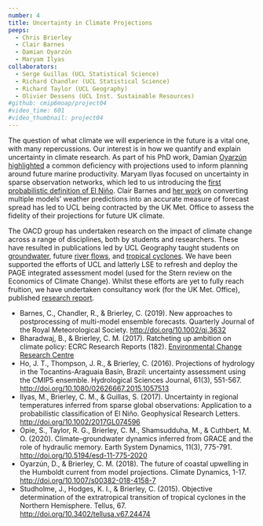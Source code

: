 ```yaml
---
number: 4
title: Uncertainty in Climate Projections
peeps:
  - Chris Brierley
  - Clair Barnes
  - Damian Oyarzún
  - Maryam Ilyas
collaborators:
  - Serge Guillas (UCL Statistical Science)
  - Richard Chandler (UCL Statistical Science)
  - Richard Taylor (UCL Geography)
  - Olivier Dessens (UCL Inst. Sustainable Resources)
#github: cmip6moap/project04
#video_time: 601
#video_thumbnail: project04
---
```


The question of what climate we will experience in the future is a vital one, with many repercussions. Our interest is in how we quantify and explain uncertainty in climate research. As part of his PhD work, Damian [Oyarzún highlighted](http://doi.org/10.1007/s00382-018-4158-7) a common deficiency with projections used to inform planning around future marine productivity. Maryam Ilyas focused on uncertainty in sparse observation networks, which led to us introducing the [first probabilistic definition of El Niño](http://doi.org/10.1002/2017GL074596). Clair Barnes and [her work](http://doi.org/10.1002/qj.3632) on converting multiple models’ weather predictions into an accurate measure of forecast spread has led to UCL being contracted by the UK Met. Office to assess the fidelity of their projections for future UK climate. 

The OACD group has undertaken research on the impact of climate change across a range of disciplines, both by students and researchers. These have resulted in publications led by UCL Geography taught students on [groundwater](http://doi.org/10.5194/esd-11-775-2020), future [river flows](http://doi.org/10.1080/02626667.2015.1057513), and [tropical cyclones](http://doi.org/10.3402/tellusa.v67.24474). We have been supported the efforts of UCL and latterly LSE to refresh and deploy the PAGE integrated assessment model (used for the Stern review on the Economics of Climate Change). Whilst these efforts are yet to fully reach fruition, we have undertaken consultancy work (for the UK Met. Office), published [research report](https://www.geog.ucl.ac.uk/people/academic-staff/chris-brierley/ecrc_report_182_Bharadwaj_Brierley.pdf).    

- Barnes, C., Chandler, R., & Brierley, C. (2019). New approaches to postprocessing of multi-model ensemble forecasts. Quarterly Journal of the Royal Meteorological Society. <http://doi.org/10.1002/qj.3632>
- Bharadwaj, B., & Brierley, C. M. (2017). Ratcheting up ambition on climate policy: ECRC Research Reports (182). [Environmental Change Research Centre](https://www.geog.ucl.ac.uk/people/academic-staff/chris-brierley/ecrc_report_182_Bharadwaj_Brierley.pdf)
- Ho, J. T., Thompson, J. R., & Brierley, C. (2016). Projections of hydrology in the Tocantins-Araguaia Basin, Brazil: uncertainty assessment using the CMIP5 ensemble. Hydrological Sciences Journal, 61(3), 551-567. <http://doi.org/10.1080/02626667.2015.1057513>
- Ilyas, M., Brierley, C. M., & Guillas, S. (2017). Uncertainty in regional temperatures inferred from sparse global observations: Application to a probabilistic classification of El Niño. Geophysical Research Letters. <http://doi.org/10.1002/2017GL074596>
- Opie, S., Taylor, R. G., Brierley, C. M., Shamsudduha, M., & Cuthbert, M. O. (2020). Climate–groundwater dynamics inferred from GRACE and the role of hydraulic memory. Earth System Dynamics, 11(3), 775-791. <http://doi.org/10.5194/esd-11-775-2020>
- Oyarzún, D., & Brierley, C. M. (2018). The future of coastal upwelling in the Humboldt current from model projections. Climate Dynamics, 1-17. <http://doi.org/10.1007/s00382-018-4158-7>
- Studholme, J., Hodges, K. I., & Brierley, C. (2015). Objective determination of the extratropical transition of tropical cyclones in the Northern Hemisphere. Tellus, 67. <http://doi.org/10.3402/tellusa.v67.24474>